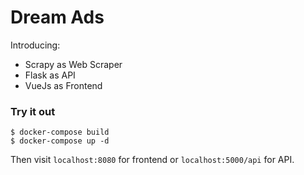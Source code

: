# Dream Ads

Introducing:
* Scrapy as Web Scraper
* Flask as API
* VueJs as Frontend

### Try it out
```
$ docker-compose build
$ docker-compose up -d
```

Then visit `localhost:8080` for frontend or `localhost:5000/api` for API.
